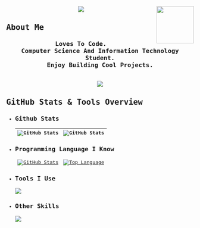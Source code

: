 <!---Ronish Github Profile---->

<!---Header Section Begins From Here---->
<samp>
<div align="center">
    <img width="100px" align="right" src ="https://komarev.com/ghpvc/?username=maharjanronish&style=flat-square"/>
    <img src ="https://readme-typing-svg.demolab.com?font=Fira+Code&size=25&pause=1000&center=true&vCenter=true&random=false&width=435&lines=%3E+What's+up!%2C+I+am+Ronish"/>
</div>
<!--Header Section Ends---->

<!--About Section Begins From Here--->
## About Me
<div class="about" align="center">
    <div class ="about__description">
        <h3>
            <b>
            Loves To Code.</br>
           Computer Science And Information Technology Student.</br>
            Enjoy Building Cool Projects.
            </b>
        </h3>
    </div>
    </br>
    <div class = "about__links">
        <a href ="https://ronishmaharjan.info.np"><img src ="https://img.shields.io/badge/Website-768CFF?style=for-the-badge&logoColor=white"/></a>
    </div>
</div>

<!--About Section Ends Here--->

<!--OverView Section Begins From Here-->
## GitHub Stats & Tools Overview

<!--For Github Stats Section--->
- <div class = "github__status">
    <h3>Github Stats</h3>
    <table>
        <thead>
            <th><img height="auto" align="center" alt="GitHub Stats" src="https://streak-stats.demolab.com?user=maharjanronish&theme=tokyonight&border_radius=24.6)](https://git.io/streak-stats"/></th>
    <th><img height ="auto" width ="auto" align ="center" alt ="GitHub Stats" src ="https://github-readme-stats.vercel.app/api?username=maharjanronish&theme=ayu-mirage"></th>
        </thead>
    </table>
    </div>
<!--Github Stats Section Ends Here--->

<!--Programming Language Section-->
- <div class = "programming__language">
    <h3>Programming Language I Know</h3>
    <table>
        <thead>
            <td><a href="#"><img height="auto" align="center" alt="GitHub Stats" src="https://skillicons.dev/icons?i=python,html,css,js&theme=dark"/></a></td>
            <td><a href="#"><img height="auto" width ="auto" align="center" alt="Top Language" src="https://github-readme-stats.vercel.app/api/top-langs/?username=maharjanronish&layout=compact&line_height=21&hide_border=true&theme=ayu-mirage"/></a></td>
        </thead>
    </table>
    </div>
<!--Programming Section Ends Here--->

<!--Tools Section-->
- <div class = "tools_use">
    <h3>Tools I Use</h3>
    <img src="https://skillicons.dev/icons?i=vscode,vim,git,discord&theme=dark"/>
    </div>
<!--Tools Section Ends Here--->

<!--Other skill Section-->
- <div class = "other_skills">
    <h3>Other Skills</h3>
    <img src = "https://skillicons.dev/icons?i=react,pr,ps&theme=dark">
<!--Other Skill Section Ends Here--->
</samp>
